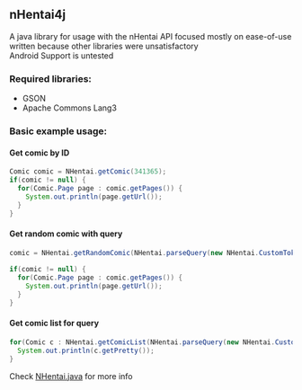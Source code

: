 ## nHentai4j
A java library for usage with the nHentai API focused mostly on ease-of-use written because other libraries were unsatisfactory<br>
Android Support is untested

### Required libraries:
- GSON
- Apache Commons Lang3

### Basic example usage:
#### Get comic by ID
```java
Comic comic = NHentai.getComic(341365);
if(comic != null) {
  for(Comic.Page page : comic.getPages()) {
    System.out.println(page.getUrl());
  }
}
```
#### Get random comic with query
```java
comic = NHentai.getRandomComic(NHentai.parseQuery(new NHentai.CustomTokenizer("yuri -ahegao")));
		
if(comic != null) {
  for(Comic.Page page : comic.getPages()) {
    System.out.println(page.getUrl());
  }
}
```
#### Get comic list for query
```java
for(Comic c : NHentai.getComicList(NHentai.parseQuery(new NHentai.CustomTokenizer("yuri -ahegao")), 0, false)) {
  System.out.println(c.getPretty());
}
```
Check [NHentai.java](https://github.com/Vodes/nHentai4j/blob/main/src/pw/vodes/nhentai/NHentai.java) for more info
